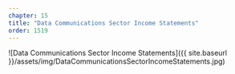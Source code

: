 ```yaml
---
chapter: 15
title: "Data Communications Sector Income Statements"
order: 1519
---
```


![Data Communications Sector Income Statements]({{ site.baseurl }}/assets/img/DataCommunicationsSectorIncomeStatements.jpg)
